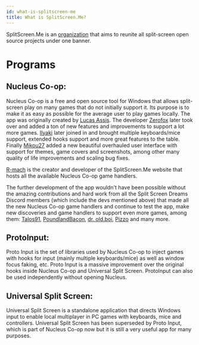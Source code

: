 ```yaml
---
id: what-is-splitscreen-me
title: What is SplitScreen.Me?
---
```

SplitScreen.Me is an [organization](https://docs.github.com/en/organizations/collaborating-with-groups-in-organizations/about-organizations) that aims to reunite all split-screen open source projects under one banner.


# Programs
## Nucleus Co-op:
Nucleus Co-op is a free and open source tool for Windows that allows split-screen play on many games that do not initially support it. Its purpose is to make it as easy as possible for the average user to play games locally. The app was originally created by [Lucas Assis](https://github.com/lucasassislar). The developer [Zerofox](https://github.com/ZeroFox5866) later took over and added a ton of new features and improvements to support a lot more games. [Ilyaki](https://github.com/Ilyaki) later joined in and brought multiple keyboards/mice support, extended hooks support and more great features to the table. Finally [Mikou27](https://github.com/Mikou27) added a new beautiful overhauled user interface with support for themes, game covers and screenshots, among other many quality of life improvements and scaling bug fixes.

[R-mach](https://github.com/r-mach) is the creator and developer of the SplitScreen.Me website that hosts all the available Nucleus Co-op game handlers.

The further development of the app wouldn't have been possible without the amazing contributions and hard work from all the Split Screen Dreams Discord members (which include the devs mentioned above) that made all the new Nucleus Co-op game handlers and continue to test the app, make new discoveries and game handlers to support even more games, among them: [Talos91](https://hub.splitscreen.me/user/eeL7HAz8zJovChWw4), [PoundlandBacon](https://hub.splitscreen.me/user/AdiAjSyfZPMvu3a4M), [dr. old.boi](https://hub.splitscreen.me/user/dPRj3q6kFtT4HvMGg), [Pizzo](https://hub.splitscreen.me/user/HEgozNi3MNvhAmWfi) and many more.

## ProtoInput:
Proto Input is the set of libraries used by Nucleus Co-op to inject games with hooks for input (mainly multiple keyboards/mice) as well as window focus faking, etc. Proto Input is a massive improvement over the original hooks inside Nucleus Co-op and Universal Split Screen. ProtoInput can also be used independently without opening Nucleus.

## Universal Split Screen:

Universal Split Screen is a standalone application that directs Windows input to enable local multiplayer in PC games with keyboards, mice and controllers. Universal Split Screen has been superseded by Proto Input, which is part of Nucleus Co-op now but it is still a very useful app for many purposes.
